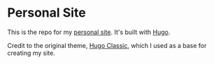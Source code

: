# Personal Site

This is the repo for my [personal site](https://phedayat.com). It's built with [Hugo](https://gohugo.io/).

Credit to the original theme, [Hugo Classic](https://github.com/goodroot/hugo-classic), which I used as a base for creating my site.
